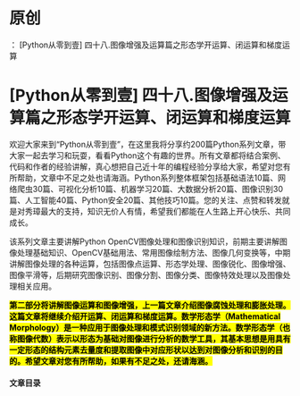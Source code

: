 # 原创
：  [Python从零到壹] 四十八.图像增强及运算篇之形态学开运算、闭运算和梯度运算

# [Python从零到壹] 四十八.图像增强及运算篇之形态学开运算、闭运算和梯度运算

欢迎大家来到“Python从零到壹”，在这里我将分享约200篇Python系列文章，带大家一起去学习和玩耍，看看Python这个有趣的世界。所有文章都将结合案例、代码和作者的经验讲解，真心想把自己近十年的编程经验分享给大家，希望对您有所帮助，文章中不足之处也请海涵。Python系列整体框架包括基础语法10篇、网络爬虫30篇、可视化分析10篇、机器学习20篇、大数据分析20篇、图像识别30篇、人工智能40篇、Python安全20篇、其他技巧10篇。您的关注、点赞和转发就是对秀璋最大的支持，知识无价人有情，希望我们都能在人生路上开心快乐、共同成长。

该系列文章主要讲解Python OpenCV图像处理和图像识别知识，前期主要讲解图像处理基础知识、OpenCV基础用法、常用图像绘制方法、图像几何变换等，中期讲解图像处理的各种运算，包括图像点运算、形态学处理、图像锐化、图像增强、图像平滑等，后期研究图像识别、图像分割、图像分类、图像特效处理以及图像处理相关应用。

<mark>**第二部分将讲解图像运算和图像增强，上一篇文章介绍图像腐蚀处理和膨胀处理。这篇文章将继续介绍开运算、闭运算和梯度运算。数学形态学（Mathematical Morphology）是一种应用于图像处理和模式识别领域的新方法。数学形态学（也称图像代数）表示以形态为基础对图像进行分析的数学工具，其基本思想是用具有一定形态的结构元素去量度和提取图像中对应形状以达到对图像分析和识别的目的。希望文章对您有所帮助，如果有不足之处，还请海涵。**</mark>

#### 文章目录
